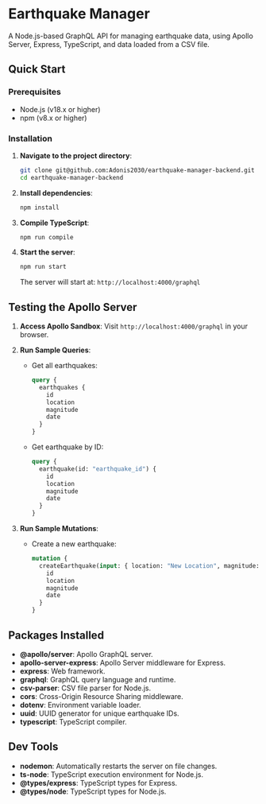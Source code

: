 # Earthquake Manager

A Node.js-based GraphQL API for managing earthquake data, using Apollo Server, Express, TypeScript, and data loaded from a CSV file.

## Quick Start

### Prerequisites

- Node.js (v18.x or higher)
- npm (v8.x or higher)

### Installation

1. **Navigate to the project directory**:

   ```bash
   git clone git@github.com:Adonis2030/earthquake-manager-backend.git
   cd earthquake-manager-backend
   ```

2. **Install dependencies**:

   ```bash
   npm install
   ```

3. **Compile TypeScript**:

   ```bash
   npm run compile
   ```

4. **Start the server**:

   ```bash
   npm run start
   ```

   The server will start at: `http://localhost:4000/graphql`

## Testing the Apollo Server

1. **Access Apollo Sandbox**: Visit `http://localhost:4000/graphql` in your browser.

2. **Run Sample Queries**:

   - Get all earthquakes:

     ```graphql
     query {
       earthquakes {
         id
         location
         magnitude
         date
       }
     }
     ```

   - Get earthquake by ID:
     ```graphql
     query {
       earthquake(id: "earthquake_id") {
         id
         location
         magnitude
         date
       }
     }
     ```

3. **Run Sample Mutations**:
   - Create a new earthquake:
     ```graphql
     mutation {
       createEarthquake(input: { location: "New Location", magnitude: 6.5, date: "2024-09-26" }) {
         id
         location
         magnitude
         date
       }
     }
     ```

## Packages Installed

- **@apollo/server**: Apollo GraphQL server.
- **apollo-server-express**: Apollo Server middleware for Express.
- **express**: Web framework.
- **graphql**: GraphQL query language and runtime.
- **csv-parser**: CSV file parser for Node.js.
- **cors**: Cross-Origin Resource Sharing middleware.
- **dotenv**: Environment variable loader.
- **uuid**: UUID generator for unique earthquake IDs.
- **typescript**: TypeScript compiler.

## Dev Tools

- **nodemon**: Automatically restarts the server on file changes.
- **ts-node**: TypeScript execution environment for Node.js.
- **@types/express**: TypeScript types for Express.
- **@types/node**: TypeScript types for Node.js.
